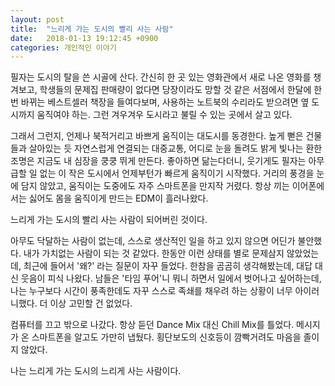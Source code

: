 ```yaml
---
layout: post
title:  "느리게 가는 도시의 빨리 사는 사람"
date:   2018-01-13 19:12:45 +0900
categories: 개인적인 이야기
---
```


필자는 도시의 탈을 쓴 시골에 산다. 간신히 한 곳 있는 영화관에서 새로 나온 영화를 챙겨보고, 학생들의 문제집 판매량이 없다면 당장이라도 망할 것 같은 서점에서 한달에 한번 바뀌는 베스트셀러 책장을 들여다보며, 사용하는 노트북의 수리라도 받으려면 옆 도시까지 움직여야 하는. 그런 겨우겨우 도시라고 불릴 수 있는 곳에서 살고 있다.

그래서 그런지, 언제나 북적거리고 바쁘게 움직이는 대도시를 동경한다. 높게 뻗은 건물들과 살아있는 듯 자연스럽게 연결되는 대중교통, 어디로 눈을 돌려도 밝게 빛나는 환한 조명은 지금도 내 심장을 쿵쿵 뛰게 만든다. 좋아하면 닮는다더니, 웃기게도 필자는 아무 급할 일 없는 이 작은 도시에서 언제부턴가 빠르게 움직이기 시작했다. 거리의 풍경을 눈에 담지 않았고, 움직이는 도중에도 자주 스마트폰을 만지작 거렸다. 항상 끼는 이어폰에서는 싫어도 몸을 움직이게 만드는 EDM이 흘러나왔다.

느리게 가는 도시의 빨리 사는 사람이 되어버린 것이다.

아무도 닥달하는 사람이 없는데, 스스로 생산적인 일을 하고 있지 않으면 어딘가 불안했다. 내가 가치없는 사람이 되는 것 같았다. 한동안 이런 상태를 별로 문제삼지 않았었는데, 최근에 들어서 '왜?' 라는 질문이 자꾸 들었다. 한참을 곰곰히 생각해봤는데, 대답 대신 웃음이 피식 나왔다. 남들은 '타임 푸어'니 뭐니 하면서 일에서 벗어나고 싶어하는데, 나는 누구보다 시간이 풍족한데도 자꾸 스스로 족쇄를 채우려 하는 상황이 너무 아이러니했다. 더 이상 고민할 건 없었다.

컴퓨터를 끄고 밖으로 나갔다. 항상 듣던 Dance Mix 대신 Chill Mix를 틀었다. 메시지가 온 스마트폰을 알고도 가만히 냅뒀다. 횡단보도의 신호등이 깜빡거려도 마음을 졸이지 않았다.

나는 느리게 가는 도시의 느리게 사는 사람이다.
